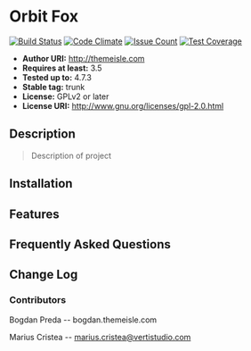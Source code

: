 # Orbit Fox
[![Build Status](https://travis-ci.org/Codeinwp/orbit-fox.svg?branch=master)](https://travis-ci.org/Codeinwp/orbit-fox)
[![Code Climate](https://codeclimate.com/github/Codeinwp/orbit-fox/badges/gpa.svg)](https://codeclimate.com/github/Codeinwp/orbit-fox)
[![Issue Count](https://codeclimate.com/github/Codeinwp/orbit-fox/badges/issue_count.svg)](https://codeclimate.com/github/Codeinwp/orbit-fox)
[![Test Coverage](https://codeclimate.com/github/Codeinwp/orbit-fox/badges/coverage.svg)](https://codeclimate.com/github/Codeinwp/orbit-fox/coverage)

- **Author URI:** http://themeisle.com
- **Requires at least:** 3.5
- **Tested up to:** 4.7.3
- **Stable tag:** trunk
- **License:** GPLv2 or later
- **License URI:** http://www.gnu.org/licenses/gpl-2.0.html

## Description
> Description of project

## Installation

## Features

## Frequently Asked Questions

## Change Log

### Contributors
Bogdan Preda -- bogdan.themeisle.com

Marius Cristea -- marius.cristea@vertistudio.com